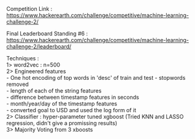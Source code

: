 Competition Link : https://www.hackerearth.com/challenge/competitive/machine-learning-challenge-2/  

Final Leaderboard Standing #6 : https://www.hackerearth.com/challenge/competitive/machine-learning-challenge-2/leaderboard/

Techniques :  
1> word2vec : n=500  
2> Engineered features  
	- One hot encoding of top words in 'desc' of train and test - stopwords removed  
	- length of each of the string features  
	- difference between timestamp features in seconds  
	- month/year/day of the timestamp features  
	- converted goal to USD and used the log form of it  
2> Classifier : hyper-parameter tuned xgboost
(Tried KNN and LASSO regression, didn't give a promissing results)  
3> Majority Voting from 3 xboosts  